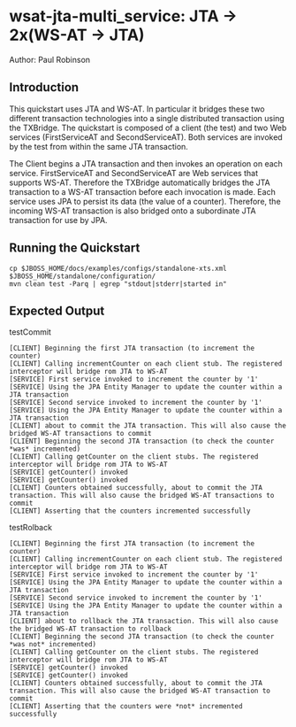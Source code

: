 wsat-jta-multi_service: JTA -> 2x(WS-AT -> JTA)
=======================================================
Author: Paul Robinson

Introduction
------------

This quickstart uses JTA and WS-AT. In particular it bridges these two different transaction technologies into a single distributed transaction using the TXBridge. The quickstart is composed of
a client (the test) and two Web services (FirstServiceAT and SecondServiceAT). Both services are invoked by the test from within the same JTA transaction.

The Client begins a JTA transaction and then invokes an operation on each service. FirstServiceAT and SecondServiceAT are Web services that supports WS-AT. Therefore the TXBridge automatically bridges the JTA
transaction to a WS-AT transaction before each invocation is made. Each service uses JPA to persist its data (the value of a counter). Therefore, the incoming WS-AT transaction is also bridged onto
a subordinate JTA transaction for use by JPA.

Running the Quickstart
----------------------

    cp $JBOSS_HOME/docs/examples/configs/standalone-xts.xml $JBOSS_HOME/standalone/configuration/
    mvn clean test -Parq | egrep "stdout|stderr|started in"


Expected Output
---------------

testCommit

    [CLIENT] Beginning the first JTA transaction (to increment the counter)
    [CLIENT] Calling incrementCounter on each client stub. The registered interceptor will bridge rom JTA to WS-AT
    [SERVICE] First service invoked to increment the counter by '1'
    [SERVICE] Using the JPA Entity Manager to update the counter within a JTA transaction
    [SERVICE] Second service invoked to increment the counter by '1'
    [SERVICE] Using the JPA Entity Manager to update the counter within a JTA transaction
    [CLIENT] about to commit the JTA transaction. This will also cause the bridged WS-AT transactions to commit
    [CLIENT] Beginning the second JTA transaction (to check the counter *was* incremented)
    [CLIENT] Calling getCounter on the client stubs. The registered interceptor will bridge rom JTA to WS-AT
    [SERVICE] getCounter() invoked
    [SERVICE] getCounter() invoked
    [CLIENT] Counters obtained successfully, about to commit the JTA transaction. This will also cause the bridged WS-AT transactions to commit
    [CLIENT] Asserting that the counters incremented successfully

testRolback

    [CLIENT] Beginning the first JTA transaction (to increment the counter)
    [CLIENT] Calling incrementCounter on each client stub. The registered interceptor will bridge rom JTA to WS-AT
    [SERVICE] First service invoked to increment the counter by '1'
    [SERVICE] Using the JPA Entity Manager to update the counter within a JTA transaction
    [SERVICE] Second service invoked to increment the counter by '1'
    [SERVICE] Using the JPA Entity Manager to update the counter within a JTA transaction
    [CLIENT] about to rollback the JTA transaction. This will also cause the bridged WS-AT transaction to rollback
    [CLIENT] Beginning the second JTA transaction (to check the counter *was not* incremented)
    [CLIENT] Calling getCounter on the client stubs. The registered interceptor will bridge rom JTA to WS-AT
    [SERVICE] getCounter() invoked
    [SERVICE] getCounter() invoked
    [CLIENT] Counters obtained successfully, about to commit the JTA transaction. This will also cause the bridged WS-AT transaction to commit
    [CLIENT] Asserting that the counters were *not* incremented successfully